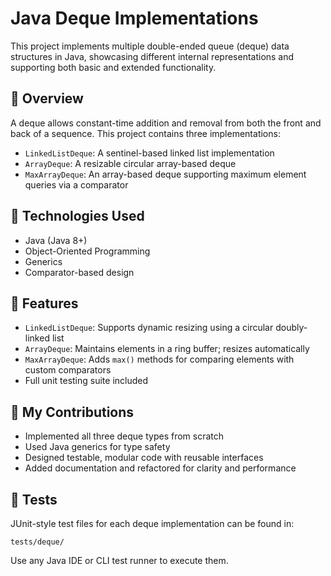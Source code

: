 # Java Deque Implementations

This project implements multiple double-ended queue (deque) data structures in Java, showcasing different internal representations and supporting both basic and extended functionality.

## 🧠 Overview

A deque allows constant-time addition and removal from both the front and back of a sequence. This project contains three implementations:

- `LinkedListDeque`: A sentinel-based linked list implementation
- `ArrayDeque`: A resizable circular array-based deque
- `MaxArrayDeque`: An array-based deque supporting maximum element queries via a comparator

## 🔧 Technologies Used

- Java (Java 8+)
- Object-Oriented Programming
- Generics
- Comparator-based design

## 🎯 Features

- `LinkedListDeque`: Supports dynamic resizing using a circular doubly-linked list
- `ArrayDeque`: Maintains elements in a ring buffer; resizes automatically
- `MaxArrayDeque`: Adds `max()` methods for comparing elements with custom comparators
- Full unit testing suite included

## 📁 My Contributions

- Implemented all three deque types from scratch
- Used Java generics for type safety
- Designed testable, modular code with reusable interfaces
- Added documentation and refactored for clarity and performance

## 🧪 Tests

JUnit-style test files for each deque implementation can be found in:

```
tests/deque/
```

Use any Java IDE or CLI test runner to execute them.
